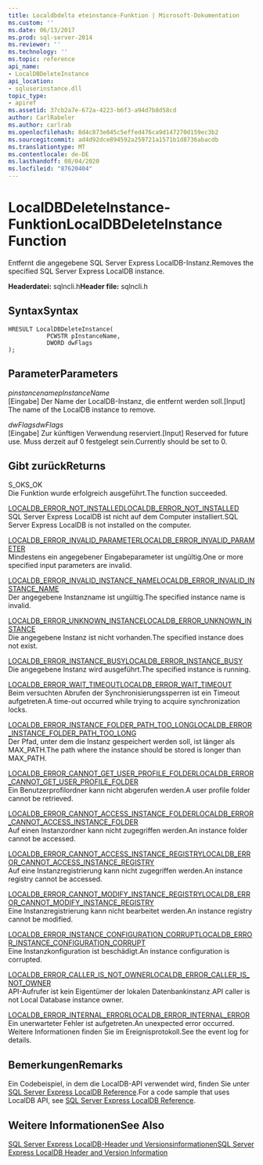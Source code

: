 ```yaml
---
title: Localdbdelta eteinstance-Funktion | Microsoft-Dokumentation
ms.custom: ''
ms.date: 06/13/2017
ms.prod: sql-server-2014
ms.reviewer: ''
ms.technology: ''
ms.topic: reference
api_name:
- LocalDBDeleteInstance
api_location:
- sqluserinstance.dll
topic_type:
- apiref
ms.assetid: 37cb2a7e-672a-4223-b6f3-a94d7b8d58cd
author: CarlRabeler
ms.author: carlrab
ms.openlocfilehash: 8d4c873e045c5effed476ca9d147270d159ec3b2
ms.sourcegitcommit: ad4d92dce894592a259721a1571b1d8736abacdb
ms.translationtype: MT
ms.contentlocale: de-DE
ms.lasthandoff: 08/04/2020
ms.locfileid: "87620404"
---
```

# <a name="localdbdeleteinstance-function"></a><span data-ttu-id="0573a-102">LocalDBDeleteInstance-Funktion</span><span class="sxs-lookup"><span data-stu-id="0573a-102">LocalDBDeleteInstance Function</span></span>
  <span data-ttu-id="0573a-103">Entfernt die angegebene SQL Server Express LocalDB-Instanz.</span><span class="sxs-lookup"><span data-stu-id="0573a-103">Removes the specified SQL Server Express LocalDB instance.</span></span>  
  
 <span data-ttu-id="0573a-104">**Headerdatei:** sqlncli.h</span><span class="sxs-lookup"><span data-stu-id="0573a-104">**Header file:** sqlncli.h</span></span>  
  
## <a name="syntax"></a><span data-ttu-id="0573a-105">Syntax</span><span class="sxs-lookup"><span data-stu-id="0573a-105">Syntax</span></span>  
  
```  
HRESULT LocalDBDeleteInstance(  
           PCWSTR pInstanceName,  
           DWORD dwFlags   
);  
```  
  
## <a name="parameters"></a><span data-ttu-id="0573a-106">Parameter</span><span class="sxs-lookup"><span data-stu-id="0573a-106">Parameters</span></span>  
 <span data-ttu-id="0573a-107">*pinstancename*</span><span class="sxs-lookup"><span data-stu-id="0573a-107">*pInstanceName*</span></span>  
 <span data-ttu-id="0573a-108">[Eingabe] Der Name der LocalDB-Instanz, die entfernt werden soll.</span><span class="sxs-lookup"><span data-stu-id="0573a-108">[Input] The name of the LocalDB instance to remove.</span></span>  
  
 <span data-ttu-id="0573a-109">*dwFlags*</span><span class="sxs-lookup"><span data-stu-id="0573a-109">*dwFlags*</span></span>  
 <span data-ttu-id="0573a-110">[Eingabe] Zur künftigen Verwendung reserviert.</span><span class="sxs-lookup"><span data-stu-id="0573a-110">[Input] Reserved for future use.</span></span> <span data-ttu-id="0573a-111">Muss derzeit auf 0 festgelegt sein.</span><span class="sxs-lookup"><span data-stu-id="0573a-111">Currently should be set to 0.</span></span>  
  
## <a name="returns"></a><span data-ttu-id="0573a-112">Gibt zurück</span><span class="sxs-lookup"><span data-stu-id="0573a-112">Returns</span></span>  
 <span data-ttu-id="0573a-113">S_OK</span><span class="sxs-lookup"><span data-stu-id="0573a-113">S_OK</span></span>  
 <span data-ttu-id="0573a-114">Die Funktion wurde erfolgreich ausgeführt.</span><span class="sxs-lookup"><span data-stu-id="0573a-114">The function succeeded.</span></span>  
  
 [<span data-ttu-id="0573a-115">LOCALDB_ERROR_NOT_INSTALLED</span><span class="sxs-lookup"><span data-stu-id="0573a-115">LOCALDB_ERROR_NOT_INSTALLED</span></span>](../express-localdb-error-messages/localdb-error-not-installed.md)  
 <span data-ttu-id="0573a-116">SQL Server Express LocalDB ist nicht auf dem Computer installiert.</span><span class="sxs-lookup"><span data-stu-id="0573a-116">SQL Server Express LocalDB is not installed on the computer.</span></span>  
  
 [<span data-ttu-id="0573a-117">LOCALDB_ERROR_INVALID_PARAMETER</span><span class="sxs-lookup"><span data-stu-id="0573a-117">LOCALDB_ERROR_INVALID_PARAMETER</span></span>](../express-localdb-error-messages/localdb-error-invalid-parameter.md)  
 <span data-ttu-id="0573a-118">Mindestens ein angegebener Eingabeparameter ist ungültig.</span><span class="sxs-lookup"><span data-stu-id="0573a-118">One or more specified input parameters are invalid.</span></span>  
  
 [<span data-ttu-id="0573a-119">LOCALDB_ERROR_INVALID_INSTANCE_NAME</span><span class="sxs-lookup"><span data-stu-id="0573a-119">LOCALDB_ERROR_INVALID_INSTANCE_NAME</span></span>](../express-localdb-error-messages/localdb-error-invalid-instance-name.md)  
 <span data-ttu-id="0573a-120">Der angegebene Instanzname ist ungültig.</span><span class="sxs-lookup"><span data-stu-id="0573a-120">The specified instance name is invalid.</span></span>  
  
 [<span data-ttu-id="0573a-121">LOCALDB_ERROR_UNKNOWN_INSTANCE</span><span class="sxs-lookup"><span data-stu-id="0573a-121">LOCALDB_ERROR_UNKNOWN_INSTANCE</span></span>](../express-localdb-error-messages/localdb-error-unknown-instance.md)  
 <span data-ttu-id="0573a-122">Die angegebene Instanz ist nicht vorhanden.</span><span class="sxs-lookup"><span data-stu-id="0573a-122">The specified instance does not exist.</span></span>  
  
 [<span data-ttu-id="0573a-123">LOCALDB_ERROR_INSTANCE_BUSY</span><span class="sxs-lookup"><span data-stu-id="0573a-123">LOCALDB_ERROR_INSTANCE_BUSY</span></span>](../express-localdb-error-messages/localdb-error-instance-busy.md)  
 <span data-ttu-id="0573a-124">Die angegebene Instanz wird ausgeführt.</span><span class="sxs-lookup"><span data-stu-id="0573a-124">The specified instance is running.</span></span>  
  
 [<span data-ttu-id="0573a-125">LOCALDB_ERROR_WAIT_TIMEOUT</span><span class="sxs-lookup"><span data-stu-id="0573a-125">LOCALDB_ERROR_WAIT_TIMEOUT</span></span>](../express-localdb-error-messages/localdb-error-wait-timeout.md)  
 <span data-ttu-id="0573a-126">Beim versuchten Abrufen der Synchronisierungssperren ist ein Timeout aufgetreten.</span><span class="sxs-lookup"><span data-stu-id="0573a-126">A time-out occurred while trying to acquire synchronization locks.</span></span>  
  
 [<span data-ttu-id="0573a-127">LOCALDB_ERROR_INSTANCE_FOLDER_PATH_TOO_LONG</span><span class="sxs-lookup"><span data-stu-id="0573a-127">LOCALDB_ERROR_INSTANCE_FOLDER_PATH_TOO_LONG</span></span>](../express-localdb-error-messages/localdb-error-instance-folder-path-too-long.md)  
 <span data-ttu-id="0573a-128">Der Pfad, unter dem die Instanz gespeichert werden soll, ist länger als MAX_PATH.</span><span class="sxs-lookup"><span data-stu-id="0573a-128">The path where the instance should be stored is longer than MAX_PATH.</span></span>  
  
 [<span data-ttu-id="0573a-129">LOCALDB_ERROR_CANNOT_GET_USER_PROFILE_FOLDER</span><span class="sxs-lookup"><span data-stu-id="0573a-129">LOCALDB_ERROR_CANNOT_GET_USER_PROFILE_FOLDER</span></span>](../express-localdb-error-messages/localdb-error-cannot-get-user-profile-folder.md)  
 <span data-ttu-id="0573a-130">Ein Benutzerprofilordner kann nicht abgerufen werden.</span><span class="sxs-lookup"><span data-stu-id="0573a-130">A user profile folder cannot be retrieved.</span></span>  
  
 [<span data-ttu-id="0573a-131">LOCALDB_ERROR_CANNOT_ACCESS_INSTANCE_FOLDER</span><span class="sxs-lookup"><span data-stu-id="0573a-131">LOCALDB_ERROR_CANNOT_ACCESS_INSTANCE_FOLDER</span></span>](../express-localdb-error-messages/localdb-error-cannot-access-instance-folder.md)  
 <span data-ttu-id="0573a-132">Auf einen Instanzordner kann nicht zugegriffen werden.</span><span class="sxs-lookup"><span data-stu-id="0573a-132">An instance folder cannot be accessed.</span></span>  
  
 [<span data-ttu-id="0573a-133">LOCALDB_ERROR_CANNOT_ACCESS_INSTANCE_REGISTRY</span><span class="sxs-lookup"><span data-stu-id="0573a-133">LOCALDB_ERROR_CANNOT_ACCESS_INSTANCE_REGISTRY</span></span>](../express-localdb-error-messages/localdb-error-cannot-access-instance-registry.md)  
 <span data-ttu-id="0573a-134">Auf eine Instanzregistrierung kann nicht zugegriffen werden.</span><span class="sxs-lookup"><span data-stu-id="0573a-134">An instance registry cannot be accessed.</span></span>  
  
 [<span data-ttu-id="0573a-135">LOCALDB_ERROR_CANNOT_MODIFY_INSTANCE_REGISTRY</span><span class="sxs-lookup"><span data-stu-id="0573a-135">LOCALDB_ERROR_CANNOT_MODIFY_INSTANCE_REGISTRY</span></span>](../express-localdb-error-messages/localdb-error-cannot-modify-instance-registry.md)  
 <span data-ttu-id="0573a-136">Eine Instanzregistrierung kann nicht bearbeitet werden.</span><span class="sxs-lookup"><span data-stu-id="0573a-136">An instance registry cannot be modified.</span></span>  
  
 [<span data-ttu-id="0573a-137">LOCALDB_ERROR_INSTANCE_CONFIGURATION_CORRUPT</span><span class="sxs-lookup"><span data-stu-id="0573a-137">LOCALDB_ERROR_INSTANCE_CONFIGURATION_CORRUPT</span></span>](../express-localdb-error-messages/localdb-error-instance-configuration-corrupt.md)  
 <span data-ttu-id="0573a-138">Eine Instanzkonfiguration ist beschädigt.</span><span class="sxs-lookup"><span data-stu-id="0573a-138">An instance configuration is corrupted.</span></span>  
  
 [<span data-ttu-id="0573a-139">LOCALDB_ERROR_CALLER_IS_NOT_OWNER</span><span class="sxs-lookup"><span data-stu-id="0573a-139">LOCALDB_ERROR_CALLER_IS_NOT_OWNER</span></span>](../express-localdb-error-messages/localdb-error-caller-is-not-owner.md)  
 <span data-ttu-id="0573a-140">API-Aufrufer ist kein Eigentümer der lokalen Datenbankinstanz.</span><span class="sxs-lookup"><span data-stu-id="0573a-140">API caller is not Local Database instance owner.</span></span>  
  
 [<span data-ttu-id="0573a-141">LOCALDB_ERROR_INTERNAL_ERROR</span><span class="sxs-lookup"><span data-stu-id="0573a-141">LOCALDB_ERROR_INTERNAL_ERROR</span></span>](../express-localdb-error-messages/localdb-error-internal-error.md)  
 <span data-ttu-id="0573a-142">Ein unerwarteter Fehler ist aufgetreten.</span><span class="sxs-lookup"><span data-stu-id="0573a-142">An unexpected error occurred.</span></span> <span data-ttu-id="0573a-143">Weitere Informationen finden Sie im Ereignisprotokoll.</span><span class="sxs-lookup"><span data-stu-id="0573a-143">See the event log for details.</span></span>  
  
## <a name="remarks"></a><span data-ttu-id="0573a-144">Bemerkungen</span><span class="sxs-lookup"><span data-stu-id="0573a-144">Remarks</span></span>  
 <span data-ttu-id="0573a-145">Ein Codebeispiel, in dem die LocalDB-API verwendet wird, finden Sie unter [SQL Server Express LocalDB Reference](../sql-server-express-localdb-reference.md).</span><span class="sxs-lookup"><span data-stu-id="0573a-145">For a code sample that uses LocalDB API, see [SQL Server Express LocalDB Reference](../sql-server-express-localdb-reference.md).</span></span>  
  
## <a name="see-also"></a><span data-ttu-id="0573a-146">Weitere Informationen</span><span class="sxs-lookup"><span data-stu-id="0573a-146">See Also</span></span>  
 [<span data-ttu-id="0573a-147">SQL Server Express LocalDB-Header und Versionsinformationen</span><span class="sxs-lookup"><span data-stu-id="0573a-147">SQL Server Express LocalDB Header and Version Information</span></span>](sql-server-express-localdb-header-and-version-information.md)  
  
  
